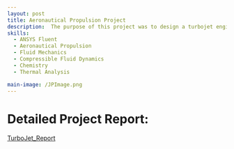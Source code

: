 ```yaml
---
layout: post
title: Aeronautical Propulsion Project
description:  The purpose of this project was to design a turbojet engine with the capabilities of producing 75lb of thrust. The engine was designed for sea-level operations on a lab table. The outlet speed of the engine was required to be Mach 1.5, and the fuel used was methane. The project required detailed calculations for the inlet flow conditions, with respect to the geometry of the diffuser. The flow conditions were then applied to a 2-stage compressor, and the flow conditions were then found for all substages of the compressor. The same process was done for the turbine as well. The combustion section was done in ANSYS Fluent CFD. The outlet conditions of the combustor were found by using the surface integral in ANSYS, which enables the turbine calculations. Finally, the outlet was designed as a converging-diverging nozzle, the flow conditions were analytically calculated, and then confirmed in ANSYS fluent as well. 
skills: 
  - ANSYS Fluent
  - Aeronautical Propulsion
  - Fluid Mechanics
  - Compressible Fluid Dynamics
  - Chemistry
  - Thermal Analysis

main-image: /JPImage.png
---
```


# Detailed Project Report:  
<a href="https://drive.google.com/file/d/1_vNzuWCOX3IWpWO28FD_qWB6wGH_R0PK/view" target="_blank">TurboJet_Report</a>






